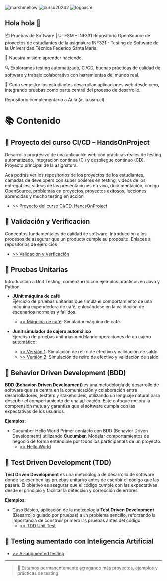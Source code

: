 ![marshmellow](https://github.com/Pruebas-de-Software/HandsOnProject/blob/main/material/marshmellow.png)
![curso20242](https://github.com/Pruebas-de-Software/HandsOnProject/blob/main/material/curso20232.png)
![logousm](https://github.com/Pruebas-de-Software/HandsOnProject/blob/main/material/logoUSM.png)

## Hola hola 👋

📦 Pruebas de Software | UTFSM – INF331
Repositorio OpenSource de proyectos de estudiantes de la asignatura INF331 - Testing de Software de la Universidad Técnica Federico Santa María.

🎯 Nuestra misión: aprender haciendo.

🔍 Exploramos testing automatizado, CI/CD, buenas prácticas de calidad de software y trabajo colaborativo con herramientas del mundo real.

🚀 Cada semestre los estudiantes desarrollan aplicaciones web desde cero, integrando pruebas como parte central del proceso de desarrollo.

Repositorio complementario a Aula (aula.usm.cl)

# 📚 Contenido

## 🔹 Proyecto del curso CI/CD – HandsOnProject
Desarrollo progresivo de una aplicación web con prácticas reales de testing automatizado, integración continua (CI) y despliegue continuo (CD). Proyecto principal de la asignatura.

Acá podrás ver los repositorios de los proyectos de los estudiantes, camadas de developers con super poderes en testing, videos de los entregables, videos de las presentaciones en vivo, documentación, código OpenSource, problemas en proyectos, proyectos exitosos, lecciones aprendidas y mucho testing en acción.

- [>> Proyecto del curso CI/CD, HandsOnProject](https://github.com/Pruebas-de-Software/HandsOnProject)

## 🔹 Validación y Verificación
Conceptos fundamentales de calidad de software. Introducción a los procesos de asegurar que un producto cumple su propósito. 
Enlaces a repositorios de ejercicios

- [>> Validación y Verficación](https://github.com/Pruebas-de-Software/VerificacionVsValidacion)

## 🔹 Pruebas Unitarias
Introducción a Unit Testing, comenzando con ejemplos prácticos en Java y Python.

- **JUnit máquina de café**  
  Ejercicio de pruebas unitarias que simula el comportamiento de una máquina expendedora de café, enfocándose en la validación de escenarios normales y fallidos.

  - [>> Máquina de café](https://github.com/Pruebas-de-Software/JUnit-Maquina-de-cafe): Simulador máquina de café.

- **Junit simulador de cajero automático**  
  Ejercicio de pruebas unitarias modelando operaciones de un cajero automático:
  
  - [>> Versión 1](https://github.com/Pruebas-de-Software/JUnit-Retiro-Deposito-Cuenta-Bancaria): Simulación de retiro de efectivo y validación de saldo.
  - [>> Versión 2](https://github.com/Pruebas-de-Software/JUnit-Retiros-y-Depositos): Simulación de retiro de efectivo y validación de saldo.

## 🔹 Behavior Driven Development (BDD)
**BDD (Behavior-Driven Development)** es una metodología de desarrollo de software que se centra en la comunicación y colaboración entre desarrolladores, testters y stakeholders, utilizando un lenguaje natural para describir el comportamiento de una aplicación. Este enfoque mejora la comprensión mutua y garantiza que el software cumpla con las expectativas de los usuarios. 

**Ejemplos**:

- Cucumber Hello World Primer contacto con BDD (Behavior Driven Development) utilizando **Cucumber**. Modelar comportamientos de negocio de forma entendible por todos los participantes de un proyecto.
  - [>> Hello World](https://github.com/Pruebas-de-Software/Cucumber-hello-world)

## 🔹 Test Driven Development (TDD) 
**Test Driven Development** es una metodología de desarrollo de software donde se escriben las pruebas unitarias antes de escribir el código que las pasará. El objetivo es asegurar que el código cumple con las expectativas desde el principio y facilitar la detección y corrección de errores. 

**Ejemplos**:

- Caso Básico, aplicación de la metodología **Test Driven Development** (Desarrollo guiado por pruebas) a un problema sencillo, reforzando la importancia de construir primero las pruebas antes del código.
   - [>> TDD Unit Test](https://github.com/Pruebas-de-Software/Unittest-Basico)

## 🔹 Testing aumentado con Inteligencia Artificial

- [>> AI-augmented testing](#)

---

> 🚧 Estamos permanentemente agregando más proyectos, ejemplos y prácticas de testing.
